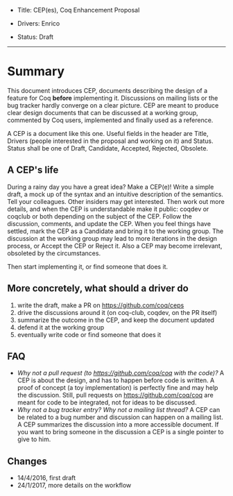 - Title: CEP(es), Coq Enhancement Proposal

- Drivers: Enrico

- Status: Draft

----

# Summary

This document introduces CEP, documents describing the design of a feature
for Coq **before** implementing it.  Discussions on mailing lists or the bug
tracker hardly converge on a clear picture.  CEP are meant to produce clear
design documents that can be discussed at a working group, commented by Coq
users, implemented and finally used as a reference.

A CEP is a document like this one.  Useful fields in the header are Title,
Drivers (people interested in the proposal and working on it) and Status.
Status shall be one of Draft, Candidate, Accepted, Rejected, Obsolete.

## A CEP's life
During a rainy day you have a great idea? Make a CEP(e)! Write a simple draft,
a mock up of the syntax and an intuitive description of the semantics. Tell
your colleagues. Other insiders may get interested. Then work out more details,
and when the CEP is understandable make it public: coqdev or coqclub or both 
depending on the subject of the CEP. Follow the discussion, comments, and update
the CEP.  When you feel things have settled, mark the CEP as a Candidate and
bring it to the working group. The discussion at the working group may lead to
more iterations in the design process, or Accept the CEP or Reject it.  Also
a CEP may become irrelevant, obsoleted by the circumstances.

Then start implementing it, or find someone that does it.

## More concretely, what should a driver do
1. write the draft, make a PR on https://github.com/coq/ceps
1. drive the discussions around it (on coq-club, coqdev, on the PR itself)
1. summarize the outcome in the CEP, and keep the document updated
1. defend it at the working group
1. eventually write code or find someone that does it

## FAQ
* *Why not a pull request (to https://github.com/coq/coq with the code)?* A CEP is about the design, and has to happen before code is written. A proof of concept (a toy implementation) is perfectly fine and may help the discussion. Still, pull requests on https://github.com/coq/coq are meant for code to be integrated, not for ideas to be discussed.
* *Why not a bug tracker entry? Why not a mailing list thread?* A CEP can be related to a bug number and discussion can happen on a mailing list.  A CEP summarizes the discussion into a more accessible document.  If you want to bring someone in the discussion a CEP is a single pointer to give to him.

## Changes
* 14/4/2016, first draft
* 24/1/2017, more details on the workflow
